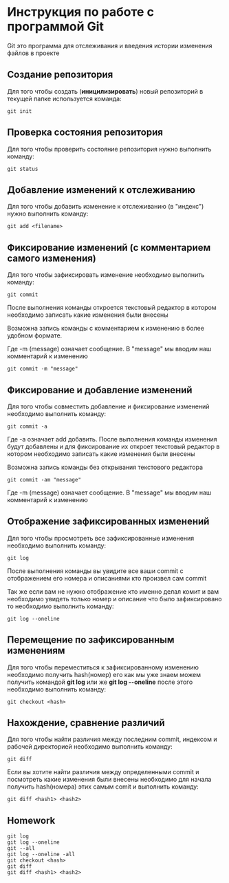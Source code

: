 # Инструкция по работе с программой Git

Git это программа для отслеживания и введения истории изменения файлов в проекте

## Создание репозитория

Для того чтобы создать (**иницилизировать**) новый репозиторий в текущей папке используется команда:

    git init

## Проверка состояния репозитория

Для того чтобы проверить состояние репозитория нужно выполнить команду:

    git status

## Добавление изменений к отслеживанию

Для того чтобы добавить изменение к отслеживанию (в "индекс") нужно выполнить команду:

    git add <filename>

## Фиксирование изменений (с комментарием самого изменения)

Для того чтобы зафиксировать изменение необходимо выполнить команду:
    
    git commit

После выполнения команды откроется текстовый редактор в котором необходимо  записать какие изменения были внесены

Возможна запись команды с комментарием к изменению в более удобном формате.

Где -m (message) означает сообщение. В "message" мы вводим наш комментарий к изменению

    git commit -m "message"

## Фиксирование и добавление изменений

Для того чтобы совместить добавление и фиксирование изменений необходимо выполнить команду:

    git commit -a

Где -a означает add добавить.
После выполнения команды изменения будут добавлены и для фиксирование их откроет текстовый редактор в котором необходимо записать какие изменения были внесены

Возможна запись команды без открывания текстового редактора

    git commit -am "message"

Где -m (message) означает сообщение. В "message" мы вводим наш комментарий к изменению

## Отображение зафиксированных изменений

Для того чтобы просмотреть все зафиксированные изменения необходимо выполнить команду:

    git log

После выполнения команды вы увидите все ваши commit с отображением его номера и описаниями кто произвел сам commit

Так же если вам не нужно отображение кто именно делал комит и вам необходимо увидеть только номер и описание что было зафиксировано то необходимо выполнить команду:

    git log --oneline

## Перемещение по зафиксированным изменениям

Для того чтобы переместиться к зафиксированному изменению необходимо получить hash(номер) его как мы уже знаем можем получить командой **git log** или же **git log --oneline** после этого необходимо выполнить команду:

    git checkout <hash>

## Нахождение, сравнение различий

Для того чтобы найти различия между последним commit, индексом и рабочей директорией необходимо выполнить команду:

    git diff

Если вы хотите найти различия между определенными commit и посмотреть какие изменения были внесены необходимо для начала получить hash(номера) этих самым comit и выполнить команду:

    git diff <hash1> <hash2>



## Homework

    git log 
    git log --oneline
    git --all
    git log --oneline -all
    git checkout <hash>
    git diff
    git diff <hash1> <hash2>